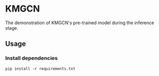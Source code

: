 # KMGCN
The demonstration of KMGCN's pre-trained model during the inference stage.

## Usage

### Install dependencies
`pip install -r requirements.txt`
